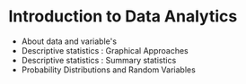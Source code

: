 # Introduction to Data Analytics

  - About data and variable's
  - Descriptive statistics : Graphical Approaches
  - Descriptive statistics : Summary statistics
  - Probability Distributions and Random Variables
